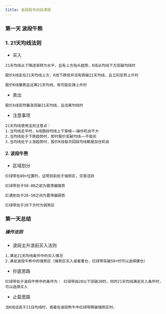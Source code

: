 ```yaml
---
title: 高顿股市初级课程
---
```

### 第一天 波段牛熊

### 1.  21天均线法则

- 买入

```
21天均线从下降逐渐转为水平，且有上方抬头趋势，K线从均线下方突破均线时
```

```
股价k线走在21天均线上方，K线下跌但并没有跌破21天均线，且立刻反转上升时
```

```
股价K线暴跌且远离21天均线，有可能反弹上升时
```

- 卖出

```
股价k线突然暴涨突破21天均线，且远离均线时
```

- 注意事项

```
21天均线使用法则注意点：
1.当均线走平时，k线围绕均线上下穿梭——操作机会不大
2.当均线处于下跌趋势时，即时股价突破均线——不能买
3.当均线处于上涨趋势时，股价K线每次回踩均线都是加仓机会
```

#### 2.  波段牛熊

- 区域划分

```
红绿带在80+位置时，证明目前处于强势区，交易活跃
```

```
红绿带处于50-80之前为震荡偏强势
```

```
红遇到处于20-50之间为震荡偏弱势
```

```
红绿带处于20下方时为弱势区
```

### 第一天总结

##### 操作法则

- 波段主升浪前买入法则

```
1.满足21天均线条件中的买入情况
2.满足波段牛熊中的强势区（强势区买入或者重仓，红绿带突破50+时可以选择建仓）
```

- 抄底思路

```
红绿带处于波段牛熊中的条件为： 红绿带由20以下突破20时，同时21天均线满足买入条件时，可以选择买入
```

- 止盈思路

```
当K线远高于21日均线时，或者在波段熊牛中红绿带跌破强势区时。
```







